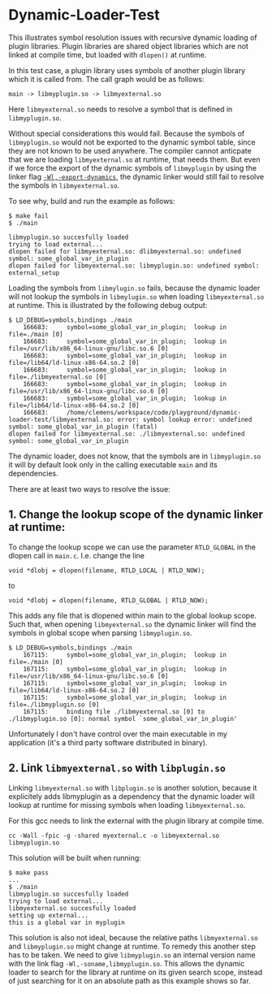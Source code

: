 # Dynamic-Loader-Test
This illustrates symbol resolution issues with recursive dynamic loading of plugin libraries. Plugin libraries are shared object libraries which are not linked at compile time, but loaded with `dlopen()` at runtime. 

In this test case, a plugin library uses symbols of another plugin library which it is called from. The call graph would be as follows:

`main -> libmyplugin.so -> libmyexternal.so`

Here `libmyexternal.so` needs to resolve a symbol that is defined in `libmyplugin.so`.

Without special considerations this would fail. Because the symbols of `libmyplugin.so` would not be exported to the dynamic symbol table, since they are not known to be used anywhere. The compiler cannot anticpate that we are loading `libmyexternal.so` at runtime, that needs them. But even if we force the export of the dynamic symbols of `libmyplugin` by using the linker flag [`-Wl,-export-dynamics`](https://sourceware.org/binutils/docs/ld/Options.html#index-_002dE), the dynamic linker would still fail to resolve the symbols in `libmyexternal.so`. 

To see why, build and run the example as follows:
```shell
$ make fail
$ ./main

libmyplugin.so succesfully loaded
trying to load external...
dlopen failed for libmyexternal.so: dlibmyexternal.so: undefined symbol: some_global_var_in_plugin
dlopen failed for libmyexternal.so: libmyplugin.so: undefined symbol: external_setup
```
Loading the symbols from `libmylugin.so` fails, because the dynamic loader will not lookup the symbols in `libmylugin.so` when loading `libmyexternal.so` at runtime. This is illustrated by the following debug output:
``` shell
$ LD_DEBUG=symbols,bindings ./main
    166683:     symbol=some_global_var_in_plugin;  lookup in file=./main [0]
    166683:     symbol=some_global_var_in_plugin;  lookup in file=/usr/lib/x86_64-linux-gnu/libc.so.6 [0]
    166683:     symbol=some_global_var_in_plugin;  lookup in file=/lib64/ld-linux-x86-64.so.2 [0]
    166683:     symbol=some_global_var_in_plugin;  lookup in file=./libmyexternal.so [0]
    166683:     symbol=some_global_var_in_plugin;  lookup in file=/usr/lib/x86_64-linux-gnu/libc.so.6 [0]
    166683:     symbol=some_global_var_in_plugin;  lookup in file=/lib64/ld-linux-x86-64.so.2 [0]
    166683:     /home/clemens/workspace/code/playground/dynamic-loader-test/libmyexternal.so: error: symbol lookup error: undefined symbol: some_global_var_in_plugin (fatal)
dlopen failed for libmyexternal.so: ./libmyexternal.so: undefined symbol: some_global_var_in_plugin
```
The dynamic loader, does not know, that the symbols are in `libmyplugin.so` it will by default look only in the calling executable `main` and its dependencies. 

There are at least two ways to resolve the issue: 

## 1. Change the lookup scope of the dynamic linker at runtime: 
To change the lookup scope we can use the parameter `RTLD_GLOBAL` in the dlopen call in `main.c`. I.e. change 
the line 
``` shell
void *dlobj = dlopen(filename, RTLD_LOCAL | RTLD_NOW);
```
to 
``` shell
void *dlobj = dlopen(filename, RTLD_GLOBAL | RTLD_NOW);
```

This adds any file that is dlopened within main to the global lookup scope. Such that, when opening `libmyexternal.so` the dynamic linker will find the symbols in global scope when parsing `libmyplugin.so`.
``` shell
$ LD_DEBUG=symbols,bindings ./main
    167115:     symbol=some_global_var_in_plugin;  lookup in file=./main [0]
    167115:     symbol=some_global_var_in_plugin;  lookup in file=/usr/lib/x86_64-linux-gnu/libc.so.6 [0]
    167115:     symbol=some_global_var_in_plugin;  lookup in file=/lib64/ld-linux-x86-64.so.2 [0]
    167115:     symbol=some_global_var_in_plugin;  lookup in file=./libmyplugin.so [0]
    167115:     binding file ./libmyexternal.so [0] to ./libmyplugin.so [0]: normal symbol `some_global_var_in_plugin'
```
Unfortunately I don't have control over the main executable in my application (it's a third party software distributed in binary).

## 2. Link `libmyexternal.so` with `libplugin.so`
Linking `libmyexternal.so` with `libplugin.so` is another solution, because it explicitely adds libmyplugin as a dependency that the dynamic loader will lookup at runtime for missing symbols when loading `libmyexternal.so`.

For this gcc needs to link the external with the plugin library at compile time.
```shell
cc -Wall -fpic -g -shared myexternal.c -o libmyexternal.so libmyplugin.so
```

This solution will be built when running:
```shell
$ make pass
...
$ ./main 
libmyplugin.so succesfully loaded
trying to load external...
libmyexternal.so succesfully loaded
setting up external...
this is a global var in myplugin
```
This solution is also not ideal, because the relative paths `libmyexternal.so` and `libmyplugin.so` might change at runtime. To remedy this another step has to be taken. We need to give `libmyplugin.so` an internal version name with the link flag `-Wl,-soname,libmyplugin.so`. This allows the dynamic loader to search for the library at runtime on its given search scope, instead of just searching for it on an absolute path as this example shows so far. 
